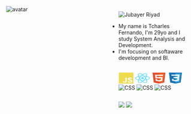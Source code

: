 

  <img align="left" alt="avatar" height="300" width="300" src="https://i.ibb.co/YhZBXGR/An-1wgzgngej0olf4d-Jv-Mf-v-LWATrpm-Vj-Vtjq-Medtzz0jmduw5v0qa-ZJHq4ik-Nu-ANQHPmu-Cy-QNxd-E4-Jz-T33-Ow.webp">

  
  ![Jubayer Riyad](https://readme-typing-svg.herokuapp.com?font=Inter&color=3A9CDF&size=30&weight=700&lines=Welcome!)
  - My name is Tcharles Fernando, I'm 29yo and I study System Analysis and Development.
  - I'm focusing on softaware development and BI.
  


<div style="display: inline_block"><br>
  <img align="center" alt="Rafa-Js" height="30" width="40" src="https://raw.githubusercontent.com/devicons/devicon/master/icons/javascript/javascript-plain.svg">
  
  <img align="center" alt="React" height="30" width="40" src="https://raw.githubusercontent.com/devicons/devicon/master/icons/react/react-original.svg">
  <img align="center" alt="HTML" height="30" width="40" src="https://raw.githubusercontent.com/devicons/devicon/master/icons/html5/html5-original.svg">
  <img align="center" alt="CSS" height="30" width="40" src="https://raw.githubusercontent.com/devicons/devicon/master/icons/css3/css3-original.svg">
  <img align="center" alt="CSS" height="30" width="40" src="https://cdn.jsdelivr.net/gh/devicons/devicon/icons/nodejs/nodejs-original.svg">
  <img align="center" alt="CSS" height="30" width="40" src="https://cdn.jsdelivr.net/gh/devicons/devicon/icons/mongodb/mongodb-original.svg">
  <img align="center" alt="CSS" height="30" width="40" src="https://cdn.jsdelivr.net/gh/devicons/devicon/icons/postgresql/postgresql-original.svg">
  

          
</div>
  
  ##
<div> 
  <a href="https://www.linkedin.com/in/tcharles-fernando-rodrigues-a4b36020a/" target="_blank"><img src="https://img.shields.io/badge/-LinkedIn-%230077B5?style=for-the-badge&logo=linkedin&logoColor=white" target="_blank"></a> 
<!--   <a href="https://instagram.com/djcharlief" target="_blank"><img src="https://img.shields.io/badge/-Instagram-%23E4405F?style=for-the-badge&logo=instagram&logoColor=white" target="_blank"></a> -->
  <a href = "mailto:contatoad001@gmail.com"><img src="https://img.shields.io/badge/-Gmail-%23333?style=for-the-badge&logo=gmail&logoColor=white" target="_blank"></a> 
</div>

